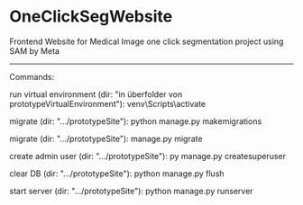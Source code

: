 # OneClickSegWebsite

Frontend Website for Medical Image one click segmentation project using SAM by Meta

--------------------------------------------------------------------------------------------------------------------------------

Commands:

run virtual environment (dir: "in überfolder von prototypeVirtualEnvironment"): venv\Scripts\activate


migrate (dir: ".../prototypeSite"): python manage.py makemigrations

migrate (dir: ".../prototypeSite"): manage.py migrate


create admin user (dir: ".../prototypeSite"): py manage.py createsuperuser


clear DB (dir: ".../prototypeSite"): python manage.py flush


start server (dir: ".../prototypeSite"): python manage.py runserver



